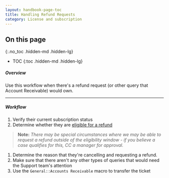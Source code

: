 ```yaml
---
layout: handbook-page-toc
title: Handling Refund Requests
category: License and subscription
---
```


## On this page
{:.no_toc .hidden-md .hidden-lg}

- TOC
{:toc .hidden-md .hidden-lg}

##### Overview

Use this workflow when there's a refund request (or other query that Account Receivable)
would own.

---
##### Workflow
1. Verify their current subscription status
1. Determine whether they are 
   [eligible for a refund](/terms/)
>**Note:** *There may be special circumstances where we may be able to request a refund 
outside of the eligibility window - if you believe a case qualifies for this, CC a manager for approval.*
1. Determine the reason that they're cancelling and requesting a refund. 
1. Make sure that there aren't any other types of queries that would need the Support team's attention
1. Use the `General::Accounts Receivable` macro to transfer the ticket
